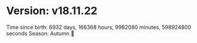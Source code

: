 # Version: v18.11.22
Time since birth: 6932 days, 166368 hours, 9982080 minutes, 598924800 seconds
Season: Autumn 🍁

